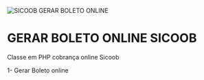 ![SICOOB GERAR BOLETO ONLINE](https://logodownload.org/wp-content/uploads/2017/11/sicoob-logo-1.png)



#  GERAR BOLETO ONLINE  SICOOB

Classe em PHP cobrança online Sicoob 

1- Gerar Boleto online 
 
 
